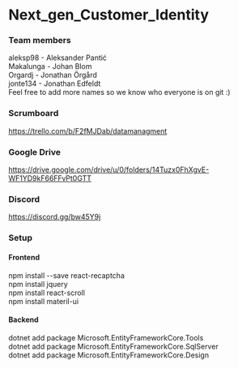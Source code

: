 # Next_gen_Customer_Identity


### Team members
aleksp98 - Aleksander Pantić\
Makalunga - Johan Blom\
Orgardj - Jonathan Örgård\
jonte134 - Jonathan Edfeldt\
Feel free to add more names so we know who everyone is on git :)


### Scrumboard
https://trello.com/b/F2fMJDab/datamanagment


### Google Drive
https://drive.google.com/drive/u/0/folders/14Tuzx0FhXgvE-WF1YD9kF66FFvPt0GTT


### Discord
https://discord.gg/bw45Y9j


### Setup

#### Frontend
npm install --save react-recaptcha \
npm install jquery \
npm install react-scroll \
npm install materil-ui

#### Backend
dotnet add package Microsoft.EntityFrameworkCore.Tools \
dotnet add package Microsoft.EntityFrameworkCore.SqlServer \
dotnet add package Microsoft.EntityFrameworkCore.Design
